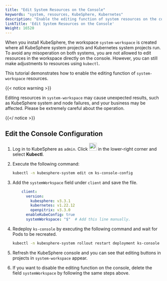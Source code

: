 ```yaml
---
title: "Edit System Resources on the Console"
keywords: "system, resources, KubeSphere, Kubernetes"
description: "Enable the editing function of system resources on the console."
linkTitle: 'Edit System Resources on the Console'
Weight: 16520
---
```


When you install KubeSphere, the workspace `system-workspace` is created where all KubeSphere system projects and Kubernetes system projects run. To avoid any misoperation on both systems, you are not allowed to edit resources in the workspace directly on the console. However, you can still make adjustments to resources using `kubectl`.

This tutorial demonstrates how to enable the editing function of `system-workspace` resources.

{{< notice warning >}}

Editing resources in `system-workspace` may cause unexpected results, such as KubeSphere system and node failures, and your business may be affected. Please be extremely careful about the operation.

{{</ notice >}}

## Edit the Console Configuration

1. Log in to KubeSphere as `admin`. Click <img src="/images/docs/v3.3/common-icons/hammer.png" height="25" width="25" alt="icon" /> in the lower-right corner and select **Kubectl**.

2. Execute the following command:

   ```bash
   kubectl -n kubesphere-system edit cm ks-console-config
   ```

3. Add the `systemWorkspace` field under `client` and save the file.

   ```yaml
       client:
         version:
           kubesphere: v3.3.1
           kubernetes: v1.22.12
           openpitrix: v3.3.0
         enableKubeConfig: true
         systemWorkspace: "$"  # Add this line manually.
   ```

4. Redeploy `ks-console` by executing the following command and wait for Pods to be recreated.

   ```bash
   kubectl -n kubesphere-system rollout restart deployment ks-console
   ```

5. Refresh the KubeSphere console and you can see that editing buttons in projects in `system-workspace` appear.

6. If you want to disable the editing function on the console, delete the field `systemWorkspace` by following the same steps above. 

